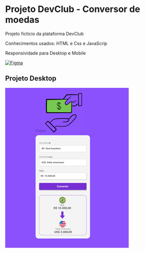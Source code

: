 <h1>Projeto DevClub - Conversor de moedas</h1>
<p>Projeto ficticio da plataforma DevClub</p>
<p>Conhecimentos usados: HTML e Css e JavaScrip</p>

<p>Responsividade para Desktop e Mobile </p>

[![Figma](https://img.icons8.com/color/22/000000/figma.png)](https://www.figma.com/design/9JDIdFDjYDVL5VGzw8Mc4b/DevClub---Convert-Money?node-id=25-104&p=f&t=euODNreUbVrjzKW6-0)

<h2>Projeto Desktop</h2>
<img src="https://github.com/danielcoosta1/conversor-moedas/blob/main/assets/img/figma__projeto.PNG?raw=true">

